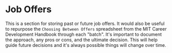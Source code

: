 # Job Offers

This is a section for storing past or future job offers. It would also be useful to repurpose the `Choosing Between Offers` spreadsheet from the MIT Career Development Handbook through each "batch". It's important to document the approach, any pros or cons, and the ultimate decision. This will help guide future decisions and it's always possible things will change over time.
